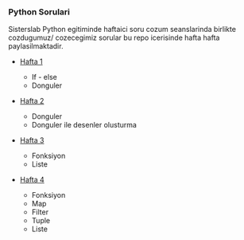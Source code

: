 ### Python Sorulari
Sisterslab Python egitiminde haftaici soru cozum seanslarinda birlikte cozdugumuz/ cozecegimiz sorular bu repo icerisinde hafta hafta paylasilmaktadir.

- [Hafta 1](Hafta_1_Sorular.ipynb)
  - If - else
  - Donguler

- [Hafta 2](Hafta_2_Sorular.ipynb)
  - Donguler
  - Donguler ile desenler olusturma

- [Hafta 3](Hafta_3_Sorular.ipynb)
  - Fonksiyon
  - Liste

- [Hafta 4](Hafta_4_Sorular.ipynb)
  - Fonksiyon
  - Map
  - Filter
  - Tuple
  - Liste